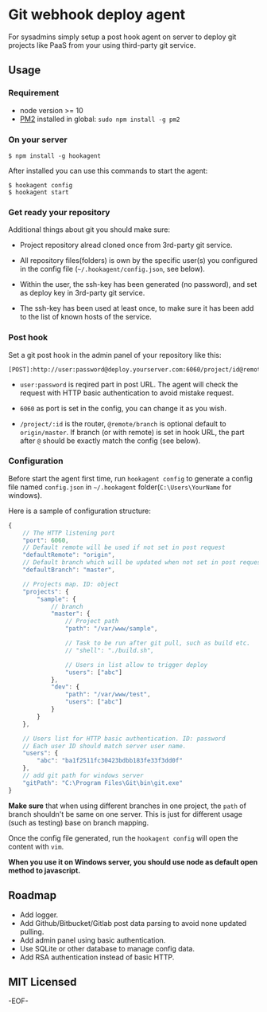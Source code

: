 Git webhook deploy agent
==========

For sysadmins simply setup a post hook agent on server to deploy git projects like PaaS from your using third-party git service.

Usage
----------

### Requirement ###

* node version >= 10
* [PM2][] installed in global: `sudo npm install -g pm2`

### On your server ###

    $ npm install -g hookagent

After installed you can use this commands to start the agent:

    $ hookagent config
    $ hookagent start

### Get ready your repository ###

Additional things about git you should make sure:

* Project repository alread cloned once from 3rd-party git service.

* All repository files(folders) is own by the specific user(s) you configured in the config file (`~/.hookagent/config.json`, see below).

* Within the user, the ssh-key has been generated (no password), and set as deploy key in 3rd-party git service.

* The ssh-key has been used at least once, to make sure it has been add to the list of known hosts of the service.

### Post hook ###

Set a git post hook in the admin panel of your repository like this:

    [POST]:http://user:password@deploy.yourserver.com:6060/project/id@remote/branch

* `user:password` is reqired part in post URL. The agent will check the request with HTTP basic authentication to avoid mistake request.

* `6060` as port is set in the config, you can change it as you wish.

* `/project/:id` is the router, `@remote/branch` is optional default to `origin/master`. If branch (or with remote) is set in hook URL, the part after `@` should be exactly match the config (see below).

### Configuration ###

Before start the agent first time, run `hookagent config` to generate a config file named `config.json` in `~/.hookagent` folder(`C:\Users\YourName` for windows).

Here is a sample of configuration structure:

```javascript
{
    // The HTTP listening port
    "port": 6060,
    // Default remote will be used if not set in post request
    "defaultRemote": "origin",
    // Default branch which will be updated when not set in post request
    "defaultBranch": "master",

    // Projects map. ID: object
    "projects": {
        "sample": {
            // branch
            "master": {
                // Project path
                "path": "/var/www/sample",

                // Task to be run after git pull, such as build etc.
                // "shell": "./build.sh",

                // Users in list allow to trigger deploy
                "users": ["abc"]
            },
            "dev": {
                "path": "/var/www/test",
                "users": ["abc"]
            }
        }
    },

    // Users list for HTTP basic authentication. ID: password
    // Each user ID should match server user name.
    "users": {
        "abc": "ba1f2511fc30423bdbb183fe33f3dd0f"
    },
    // add git path for windows server
    "gitPath": "C:\Program Files\Git\bin\git.exe"
}
```

**Make sure** that when using different branches in one project, the `path` of branch shouldn't be same on one server. This is just for different usage (such as testing) base on branch mapping.

Once the config file generated, run the `hookagent config` will open the content with `vim`.

**When you use it on Windows server, you should use node as default open method to javascript.**

Roadmap
-----------

* Add logger.
* Add Github/Bitbucket/Gitlab post data parsing to avoid none updated pulling.
* Add admin panel using basic authentication.
* Use SQLite or other database to manage config data.
* Add RSA authentication instead of basic HTTP.

MIT Licensed
----------

-EOF-

[PM2]: https://github.com/Unitech/PM2
